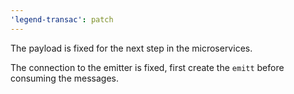 ```yaml
---
'legend-transac': patch
---
```


The payload is fixed for the next step in the microservices.

The connection to the emitter is fixed, first create the `emitt` before consuming the messages.
